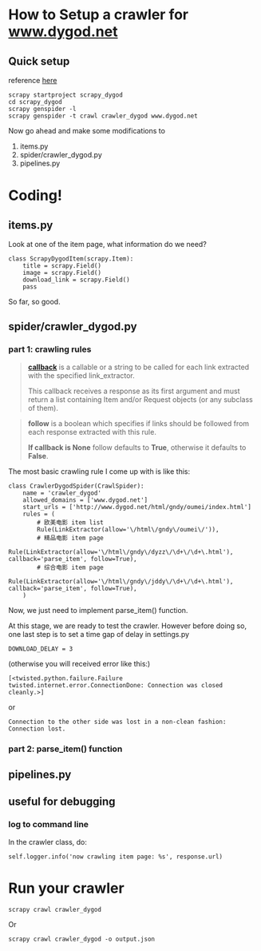 # How to Setup a crawler for www.dygod.net

## Quick setup

reference [here](http://doc.scrapy.org/en/latest/topics/commands.html?highlight=template#genspider)

    scrapy startproject scrapy_dygod
    cd scrapy_dygod
    scrapy genspider -l
    scrapy genspider -t crawl crawler_dygod www.dygod.net


Now go ahead and make some modifications to 

1. items.py
1. spider/crawler_dygod.py
1. pipelines.py

# Coding!

## items.py

Look at one of the item page, what information do we need? 

    class ScrapyDygodItem(scrapy.Item):
        title = scrapy.Field()
        image = scrapy.Field()
        download_link = scrapy.Field()
        pass

So far, so good. 

## spider/crawler_dygod.py

### part 1: crawling rules

> __[callback](http://doc.scrapy.org/en/latest/topics/spiders.html#crawling-rules)__ is a callable or a string to be called for each link extracted with the specified link_extractor. 
>
> This callback receives a response as its first argument and must return a list containing Item and/or Request objects (or any subclass of them).

> __follow__ is a boolean which specifies if links should be followed from each response extracted with this rule. 
>
> __If callback is None__ follow defaults to __True__, otherwise it defaults to __False__.

The most basic crawling rule I come up with is like this: 

    class CrawlerDygodSpider(CrawlSpider):
        name = 'crawler_dygod'
        allowed_domains = ['www.dygod.net']
        start_urls = ['http://www.dygod.net/html/gndy/oumei/index.html']
        rules = (
            # 欧美电影 item list
            Rule(LinkExtractor(allow='\/html\/gndy\/oumei\/')),
            # 精品电影 item page
            Rule(LinkExtractor(allow='\/html\/gndy\/dyzz\/\d+\/\d+\.html'), callback='parse_item', follow=True),
            # 综合电影 item page
            Rule(LinkExtractor(allow='\/html\/gndy\/jddy\/\d+\/\d+\.html'), callback='parse_item', follow=True),
        )

Now, we just need to implement parse_item() function. 

At this stage, we are ready to test the crawler. However before doing so, one last step is to set a time gap of delay in settings.py

    DOWNLOAD_DELAY = 3

(otherwise you will received error like this:)

    [<twisted.python.failure.Failure twisted.internet.error.ConnectionDone: Connection was closed cleanly.>]

or 

    Connection to the other side was lost in a non-clean fashion: Connection lost.

### part 2: parse_item() function



## pipelines.py

## useful for debugging

### log to command line

In the crawler class, do:

    self.logger.info('now crawling item page: %s', response.url)

# Run your crawler

    scrapy crawl crawler_dygod

Or

    scrapy crawl crawler_dygod -o output.json
